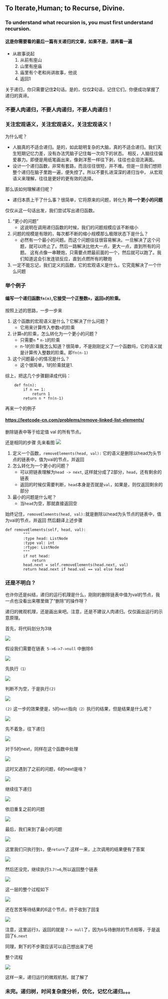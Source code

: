 ## To Iterate,Human; to Recurse, Divine.
### To understand what recursion is, you must first understand recursion.

#### 这是你需要看的最后一篇有关递归的文章，如果不是，请再看一遍

- 从故事说起
    1. 从前有座山
    2. 山里有座庙
    3. 庙里有个老和尚讲故事，他说
    4. 返回1

关于递归，你只需要记住**2**句话。是的，仅仅**2**句话，记住它们，你便成功掌握了递归的真谛。
### 不要人肉递归，不要人肉递归，不要人肉递归！
### 关注宏观语义，关注宏观语义，关注宏观语义！

为什么呢？

- 人脑真的不适合递归。是的，如此聪明复杂的大脑，真的不适合递归。我们天生短期记忆力差，没有办法凭脑子记住每一次向下的状态。
相反，人脑往往偏爱暴力。即便是用纸笔画出来，像剥洋葱一样往下剥，往往也会泪流满面。
- 设计一个递归函数，非常有套路，而且往往很短，并不难。但是一旦我们想把整个递归在脑子里跑一遍，便失控了。所以不要扎进深深的递归当中，
从宏观语义来理解，往往是更好的更有效的选择。

那么该如何理解递归呢？
- 递归本质上干了什么事？很简单，它将原来的问题，转化为 **同一个更小的问题**

仅仅从这一句话出发，我们尝试写出递归函数。
1. “更小的问题”
   - 这说明在调用递归函数的时候，我们的问题规模应该不断缩小
2. 问题的规模是有限的，每次都不断的缩小规模那么极限状态下是什么？
    - 必然有一个最小的问题。而这个问题往往很容易解决。一旦解决了这个问题，就可以终止了。然后一路解决比他大一点，更大一点，直到所有的问题。
    这有点像一串鞭炮，只需要点燃最前面的一个，然后就可以跑了。我们知道这会引发连锁反应，直到点燃所有的鞭炮
3. 一定不能忘记，我们定义的函数，它的宏观语义是什么，它究竟解决了一个什么问题
    
### 举个例子
#### 编写一个递归函数`fn(n)`,它接受一个正整数`n`，返回`n`的阶乘。
按照上述的思路，一步一步来
1. 这个函数的宏观语义是什么？它解决了什么问题？
    - 它用来计算传入参数`n`的阶乘
2. 计算`n`的阶乘，怎么转化为一个更小的问题？
    - 只需要`n` * `n-1`的阶乘
    - n-1的阶乘我怎么知道？很简单，不是刚刚定义了一个函数吗，它的语义就是计算传入整数的阶乘。即`fn(n-1)`
3. 这个问题最小的情况是什么？
    - 这个很简单，1的阶乘就是1.
    
综上，把这几个步骤翻译成代码：
```
    def fn(n):
        if n == 1:
            return 1
        return n * fn(n-1)
```

再来一个的例子
#### https://leetcode-cn.com/problems/remove-linked-list-elements/
删除链表中等于给定值 val 的所有节点。

还是相同的步骤
先来看图
![](./r2.png)
1. 定义一个函数，`removeElements(head, val):` 它的语义是删除以head为头节点的链表中，值为val的节点，并返回
2. 怎么转化为一个更小的问题？
    - 可以把链表理解为`head -> next`, 这样就分成了2部分，`head`，还有剩余的链表
    - 返回的时候仅需要判断，`head`本身是否就是`val`，如果是，则仅返回剩余的部分
3. 最小的问题是什么呢？
    - 当`head`为空，那就直接返回空
    
始终记住，`removeElements(head, val):`就是删除以head为头节点的链表中，值为val的节点，并返回
然后翻译上述步骤
```
def removeElements(self, head, val):
        """
        :type head: ListNode
        :type val: int
        :rtype: ListNode
        """
        if not head:
            return
        head.next = self.removeElements(head.next, val)
        return head.next if head.val == val else head
```

### 还是不明白？
也许你还是纠结，递归的运行机理是什么，刚刚的删除链表中值为val的节点，我一点也没看出来哪里做了“删除”的操作呀？

递归的微观机理，还是画出来吧。注意，还是不建议人肉递归。仅仅画出运行的示意原理。

首先，将代码划分为3块

![](r3.png)

假设我们需要在链表` 5->6->7->null` 中删除6

![](./r4.png)

先执行`（1）`

![](./r5.png)

判断不为空，于是执行`(2)`

![](./r6.png)

`(2)` 这一步的效果便是，`5`的`next`指向`（2）`执行的结果，但是结果是什么呢？

![](./r7.png)

先不着急，往下递归

![](./r8.png)

对于5的next，同样在这个函数中处理

![](./r9.png)

这时又遇到了之前的问题，6的next是啥？

![](./r10.png)

继续往下递归

![](./r11.png)

依旧重复之前的问题

![](./r12.png)

最后，我们来到了最小的问题

![](./r14.png)

这里我们只执行到`1`，便`return`了.这样一来，上次调用的结果便有了答案

![](./r15.png)

然后还没完，继续执行`3`.`7!=6`,所以返回整个链表

![](./r18.png)

这一层的整个过程如下

![](./r16.png)

还在苦苦等待结果的6这个节点，终于收到了回复

![](./r18.png)

注意，这里运行`3`，返回的就是 `7-> null`了，因为`6`与待删除的节点相等，于是返回了`6.next`

同理，剩下的不步骤应该可以自己想出来了吧

整个流程

![](./r19.png)


这样一来，递归运行的微观机制，就了解了

### 未完。递归树，时间复杂度分析，优化，记忆化递归。。。
